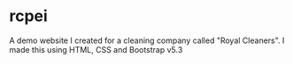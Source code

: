 # rcpei
A demo website I created for a cleaning company called "Royal Cleaners". I made this using HTML, CSS and Bootstrap v5.3
